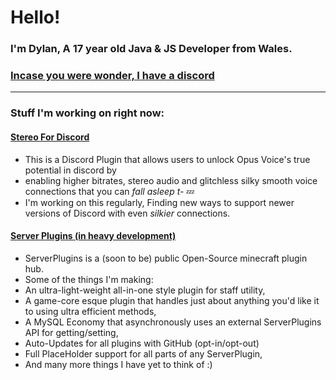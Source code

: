 # Hello!

### I'm Dylan, A 17 year old Java & JS Developer from Wales.

### [Incase you were wonder, I have a discord](https://discord.gg/42qTpxYN2f)

-----------------

### Stuff I'm working on right now:

#### [Stereo For Discord](https://github.com/dylandotjava/stereo-for-discord)
* This is a Discord Plugin that allows users to unlock Opus Voice's true potential in discord by
* enabling higher bitrates, stereo audio and glitchless silky smooth voice connections that you can *fall asleep t-* 💤
* I'm working on this regularly, Finding new ways to support newer versions of Discord with even *silkier* connections.

#### [Server Plugins (in heavy development)](https://github.com/ServerPlugins)
* ServerPlugins is a (soon to be) public Open-Source minecraft plugin hub.
* Some of the things I'm making:
* An ultra-light-weight all-in-one style plugin for staff utility,
* A game-core esque plugin that handles just about anything you'd like it to using ultra efficient methods,
* A MySQL Economy that asynchronously uses an external ServerPlugins API for getting/setting,
* Auto-Updates for all plugins with GitHub (opt-in/opt-out)
* Full PlaceHolder support for all parts of any ServerPlugin,
* And many more things I have yet to think of :)
